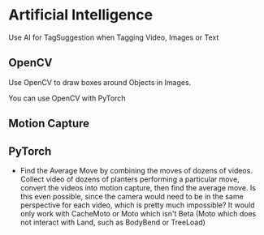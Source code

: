 # <dev>Artificial Intelligence</dev>

Use AI for TagSuggestion when Tagging Video, Images or Text

## OpenCV

Use OpenCV to draw boxes around Objects in Images.

You can use OpenCV with PyTorch

## Motion Capture

## PyTorch

- Find the Average Move by combining the moves of dozens of videos. Collect video of dozens of planters performing a particular move, convert the videos into motion capture, then find the average move. Is this even possible, since the camera would need to be in the same perspective for each video, which is pretty much impossible? It would only work with CacheMoto or Moto which isn't Beta (Moto which does not interact with Land, such as BodyBend or TreeLoad)
